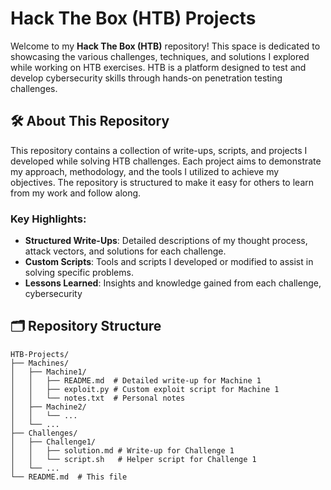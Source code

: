 # Hack The Box (HTB) Projects

Welcome to my **Hack The Box (HTB)** repository! This space is dedicated to showcasing the various challenges, techniques, and solutions I explored while working on HTB exercises. HTB is a platform designed to test and develop cybersecurity skills through hands-on penetration testing challenges.

## 🛠️ About This Repository

This repository contains a collection of write-ups, scripts, and projects I developed while solving HTB challenges. Each project aims to demonstrate my approach, methodology, and the tools I utilized to achieve my objectives. The repository is structured to make it easy for others to learn from my work and follow along.

### Key Highlights:
- **Structured Write-Ups**: Detailed descriptions of my thought process, attack vectors, and solutions for each challenge.
- **Custom Scripts**: Tools and scripts I developed or modified to assist in solving specific problems.
- **Lessons Learned**: Insights and knowledge gained from each challenge, cybersecurity

## 🗂️ Repository Structure

```plaintext
HTB-Projects/
├── Machines/
│   ├── Machine1/
│   │   ├── README.md  # Detailed write-up for Machine 1
│   │   ├── exploit.py # Custom exploit script for Machine 1
│   │   └── notes.txt  # Personal notes
│   ├── Machine2/
│   │   └── ...
│   └── ...
├── Challenges/
│   ├── Challenge1/
│   │   ├── solution.md # Write-up for Challenge 1
│   │   └── script.sh   # Helper script for Challenge 1
│   └── ...
└── README.md  # This file
